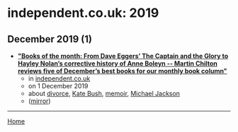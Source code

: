 # independent.co.uk: 2019

## December 2019 (1)

 - [**"Books of the month: From Dave Eggers’ The Captain and the Glory to Hayley Nolan’s corrective history of Anne Boleyn -- Martin Chilton reviews five of December’s best books for our monthly book column"**](https://www.independent.co.uk/arts-entertainment/books/features/december-book-dave-eggers-the-captain-teen-idol-leif-garrett-anne-boleyn-a9220196.html)
    - in [independent.co.uk](../../../publications/f-j/independent-co-uk/index.md)
    - on 1 December 2019
    - about [divorce](../../../topics/divorce/index.md), [Kate Bush](../../../topics/kate-bush/index.md), [memoir](../../../topics/memoir/index.md), [Michael Jackson](../../../topics/michael-jackson/index.md)
    - ([mirror](https://web.archive.org/web/*/https://www.independent.co.uk/arts-entertainment/books/features/december-book-dave-eggers-the-captain-teen-idol-leif-garrett-anne-boleyn-a9220196.html))

----

[Home](../index.md)
